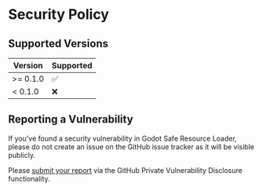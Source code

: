 # Security Policy

## Supported Versions

| Version  | Supported          |
| -------- | ------------------ |
| >= 0.1.0 | :white_check_mark: |
| < 0.1.0  | :x:                |

## Reporting a Vulnerability

If you've found a security vulnerability in Godot Safe Resource Loader, please do not create an issue on the GitHub issue tracker as it will be visible publicly.

Please [submit your report](https://github.com/derkork/godot-safe-resource-loader/security/advisories/new) via the GitHub Private Vulnerability Disclosure functionality.
